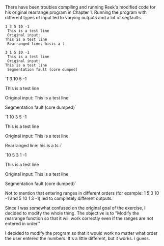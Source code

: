There have been troubles compiling and running Reek's modified code for his
original rearrange program in Chapter 1. Running the program with different
types of input led to varying outputs and a lot of segfaults.

<code>1 3 5 10 -1<br />
This is a test line<br />
Original input: This is a test line<br /> 
Rearranged line: hisis a t</code>

<code>3 1 5 10 -1<br />
This is a test line<br />
Original input: This is a test line<br />
Segmentation fault (core dumped)</code>


`1 3 10 5 -1

This is a test line

Original input: This is a test line

Segmentation fault (core dumped)`


`1 10 3 5 -1

This is a test line

Original input: This is a test line

Rearranged line: his is a ts i`


`10 5 3 1 -1

This is a test line

Original input: This is a test line

Segmentation fault (core dumped)`


Not to mention that entering ranges in different orders (for example: 1 5 3 10
-1 and 5 10 1 3 -1) led to completely different outputs.

Since I was somewhat confused on the original goal of the exercise, I decided
to modify the whole thing. The objective is to "Modify the rearrange function
so that it will work correctly even if the ranges are not entered in order."

I decided to modify the program so that it would work no matter what order the
user entered the numbers. It's a little different, but it works. I guess.
